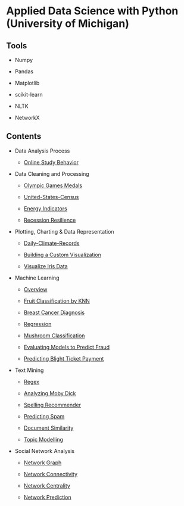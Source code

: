 # Applied Data Science with Python (University of Michigan)

## Tools

- Numpy

- Pandas

- Matplotlib

- scikit-learn

- NLTK

- NetworkX

## Contents

- Data Analysis Process

  - [Online Study Behavior](https://github.com/iDataist/Online-Study-Behavior)

- Data Cleaning and Processing

  - [Olympic Games Medals](https://github.com/iDataist/Olympic-Games-Medals)

  - [United-States-Census](https://github.com/iDataist/United-States-Census)
  
  - [Energy Indicators](https://github.com/iDataist/Energy-Indicators)

  - [Recession Resilience](https://github.com/iDataist/Recession-Resilience)

- Plotting, Charting & Data Representation

  - [Daily-Climate-Records](https://github.com/iDataist/Daily-Climate-Records)

  - [Building a Custom Visualization](https://github.com/iDataist/Building-a-Custom-Visualization)
  
  - [Visualize Iris Data](https://github.com/iDataist/Visualize-Iris-Data)

- Machine Learning

  - [Overview](https://github.com/iDataist/Machine-Learning) 

  - [Fruit Classification by KNN](https://github.com/iDataist/Fruit-Classification-by-KNN)
  
  - [Breast Cancer Diagnosis](https://github.com/iDataist/Breast-Cancer-Diagnosis)
  
  - [Regression](https://github.com/iDataist/Regression)
  
  - [Mushroom Classification](https://github.com/iDataist/Mushroom-Classification)

  - [Evaluating Models to Predict Fraud](https://github.com/iDataist/Evaluating-Models-to-Predict-Fraud)

  - [Predicting Blight Ticket Payment](https://github.com/iDataist/Predicting-Blight-Ticket-Payment)

- Text Mining

  - [Regex](https://github.com/iDataist/Regex)

  - [Analyzing Moby Dick](https://github.com/iDataist/Analyzing-Moby-Dick)

  - [Spelling Recommender](https://github.com/iDataist/Spelling-Recommender)
  
  - [Predicting Spam](https://github.com/iDataist/Predicting-Spam)

  - [Document Similarity](https://github.com/iDataist/Document-Similarity)
  
  - [Topic Modelling](https://github.com/iDataist/Topic-Modelling)

- Social Network Analysis

  - [Network Graph](https://github.com/iDataist/Network-Graph)

  - [Network Connectivity](https://github.com/iDataist/Network-Connectivity)

  - [Network Centrality](https://github.com/iDataist/Network-Centrality)

  - [Network Prediction](https://github.com/iDataist/Network-Prediction)
